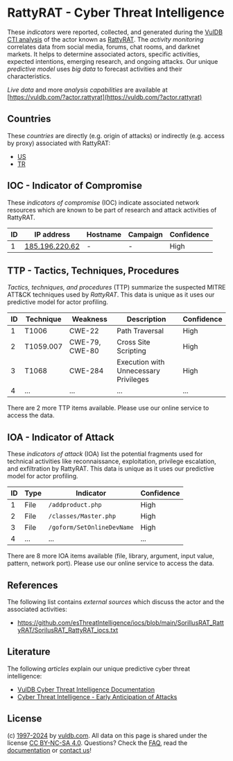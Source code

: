 # RattyRAT - Cyber Threat Intelligence

These _indicators_ were reported, collected, and generated during the [VulDB CTI analysis](https://vuldb.com/?kb.cti) of the actor known as [RattyRAT](https://vuldb.com/?actor.rattyrat). The _activity monitoring_ correlates data from social media, forums, chat rooms, and darknet markets. It helps to determine associated actors, specific activities, expected intentions, emerging research, and ongoing attacks. Our unique _predictive model_ uses _big data_ to forecast activities and their characteristics.

_Live data_ and more _analysis capabilities_ are available at [https://vuldb.com/?actor.rattyrat](https://vuldb.com/?actor.rattyrat)

## Countries

These _countries_ are directly (e.g. origin of attacks) or indirectly (e.g. access by proxy) associated with RattyRAT:

* [US](https://vuldb.com/?country.us)
* [TR](https://vuldb.com/?country.tr)

## IOC - Indicator of Compromise

These _indicators of compromise_ (IOC) indicate associated network resources which are known to be part of research and attack activities of RattyRAT.

ID | IP address | Hostname | Campaign | Confidence
-- | ---------- | -------- | -------- | ----------
1 | [185.196.220.62](https://vuldb.com/?ip.185.196.220.62) | - | - | High

## TTP - Tactics, Techniques, Procedures

_Tactics, techniques, and procedures_ (TTP) summarize the suspected MITRE ATT&CK techniques used by _RattyRAT_. This data is unique as it uses our predictive model for actor profiling.

ID | Technique | Weakness | Description | Confidence
-- | --------- | -------- | ----------- | ----------
1 | T1006 | CWE-22 | Path Traversal | High
2 | T1059.007 | CWE-79, CWE-80 | Cross Site Scripting | High
3 | T1068 | CWE-284 | Execution with Unnecessary Privileges | High
4 | ... | ... | ... | ...

There are 2 more TTP items available. Please use our online service to access the data.

## IOA - Indicator of Attack

These _indicators of attack_ (IOA) list the potential fragments used for technical activities like reconnaissance, exploitation, privilege escalation, and exfiltration by RattyRAT. This data is unique as it uses our predictive model for actor profiling.

ID | Type | Indicator | Confidence
-- | ---- | --------- | ----------
1 | File | `/addproduct.php` | High
2 | File | `/classes/Master.php` | High
3 | File | `/goform/SetOnlineDevName` | High
4 | ... | ... | ...

There are 8 more IOA items available (file, library, argument, input value, pattern, network port). Please use our online service to access the data.

## References

The following list contains _external sources_ which discuss the actor and the associated activities:

* https://github.com/esThreatIntelligence/iocs/blob/main/SorillusRAT_RattyRAT/SorilusRAT_RattyRAT_iocs.txt

## Literature

The following _articles_ explain our unique predictive cyber threat intelligence:

* [VulDB Cyber Threat Intelligence Documentation](https://vuldb.com/?kb.cti)
* [Cyber Threat Intelligence - Early Anticipation of Attacks](https://www.scip.ch/en/?labs.20201022)

## License

(c) [1997-2024](https://vuldb.com/?kb.changelog) by [vuldb.com](https://vuldb.com/?kb.about). All data on this page is shared under the license [CC BY-NC-SA 4.0](https://creativecommons.org/licenses/by-nc-sa/4.0/). Questions? Check the [FAQ](https://vuldb.com/?kb.faq), read the [documentation](https://vuldb.com/?kb) or [contact us](https://vuldb.com/?contact)!
